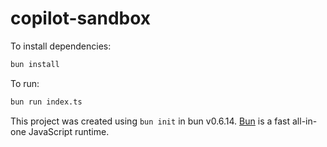 # copilot-sandbox

To install dependencies:

```bash
bun install
```

To run:

```bash
bun run index.ts
```

This project was created using `bun init` in bun v0.6.14. [Bun](https://bun.sh) is a fast all-in-one JavaScript runtime.
